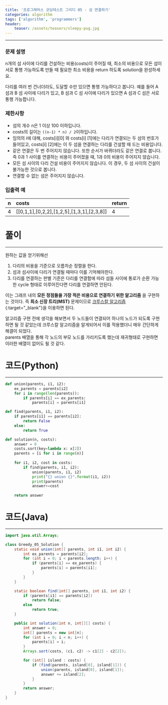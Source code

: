 ```yaml
---
title: '프로그래머스 코딩테스트 그리디 05 - 섬 연결하기'
categories: algorithm
tags: ['algorithm', 'programmers']
header:
    teaser: /assets/teasers/sleepy-pug.jpg
---
```

- - -

### 문제 설명

n개의 섬 사이에 다리를 건설하는 비용(costs)이 주어질 때, 최소의 비용으로 모든 섬이 서로 통행 가능하도록 만들 때 필요한 최소 비용을 return 하도록 solution을 완성하세요.

다리를 여러 번 건너더라도, 도달할 수만 있으면 통행 가능하다고 봅니다. 예를 들어 A 섬과 B 섬 사이에 다리가 있고, B 섬과 C 섬 사이에 다리가 있으면 A 섬과 C 섬은 서로 통행 가능합니다.

### 제한사항

* 섬의 개수 n은 1 이상 100 이하입니다.
* costs의 길이는 `((n-1) * n) / 2`이하입니다.
* 임의의 i에 대해, costs[i][0] 와 costs[i] [1]에는 다리가 연결되는 두 섬의 번호가 들어있고, costs[i] [2]에는 이 두 섬을 연결하는 다리를 건설할 때 드는 비용입니다.
* 같은 연결은 두 번 주어지지 않습니다. 또한 순서가 바뀌더라도 같은 연결로 봅니다. 즉 0과 1 사이를 연결하는 비용이 주어졌을 때, 1과 0의 비용이 주어지지 않습니다.
* 모든 섬 사이의 다리 건설 비용이 주어지지 않습니다. 이 경우, 두 섬 사이의 건설이 불가능한 것으로 봅니다.
* 연결할 수 없는 섬은 주어지지 않습니다.

### 입출력 예

| n    | costs                                     | return |
| :--- | :---------------------------------------- | :----- |
| 4    | [[0,1,1],[0,2,2],[1,2,5],[1,3,1],[2,3,8]] | 4      |

# 풀이

- - -   

원하는 값을 얻기위해선

1. 다리의 비용을 기준으로 오름차순 정렬을 한다.
2. 섬과 섬사이에 다리가 연결될 때마다 이를 기억해야한다.
3. 다리를 연결하는 판별 기준은 다리를 연결함에 따라 섬들 사이에 통로가 순환 가능한 cycle 형태로 이루어진다면 다리를 연결하면 안된다.

이는 그래프 내의 __모든 정점들을 가장 적은 비용으로 연결하기 위한 알고리즘__ 을 구현하는 것이다. 즉 __최소 신장 트리(MST)__ 문제이므로 [크루스칼 알고리즘](https://ko.wikipedia.org/wiki/크러스컬_알고리즘){:target="_blank"}을 이용하면 된다.

알고리즘 구현 전에 생각을 해보면서 두 노드들이 연결되어 하나의 노드가 되도록 구현하면 될 것 같았는데 크루스칼 알고리즘을 알게되어서 이를 적용했더니 매우 간단하게 해결이 되었다.   
parents 배열을 통해 각 노드의 부모 노드를 가리키도록 했는데 재귀형태로 구현하면 이러한 배열이 없어도 될 것 같다.

# 코드(Python)

- - -

```python
def union(parents, i1, i2):
    ex_parents = parents[i2]
    for i in range(len(parents)):
        if parents[i] == ex_parents:
            parents[i] = parents[i1]

def find(parents, i1, i2):
    if parents[i1] == parents[i2]:
        return False
    else:
        return True

def solution(n, costs):
    answer = 0
    costs.sort(key=lambda x: x[2])
    parents = [i for i in range(n)]
    
    for i1, i2, cost in costs:
        if find(parents, i1, i2):
            union(parents, i1, i2)
            print("{} union {}".format(i1, i2))
            print(parents)
            answer+=cost            
            
    return answer
```

# 코드(Java)

- - -

```java
import java.util.Arrays;

class Greedy_05_Solution {
    static void union(int[] parents, int i1, int i2) {
        int ex_parents = parents[i2];
        for (int i = 0; i < parents.length; i++) {
            if (parents[i] == ex_parents) {
                parents[i] = parents[i1];
            }
        }
    }

    static boolean find(int[] parents, int i1, int i2) {
        if (parents[i1] == parents[i2])
            return false;
        else
            return true;
    }

    public int solution(int n, int[][] costs) {
        int answer = 0;
        int[] parents = new int[n];
        for (int i = 0; i < n; i++) {
            parents[i] = i;
        }
        Arrays.sort(costs, (c1, c2) -> c1[2] - c2[2]);

        for (int[] island : costs) {
            if (find(parents, island[0], island[1])) {
                union(parents, island[0], island[1]);
                answer += island[2];
            }
        }
        return answer;
    }
}
```